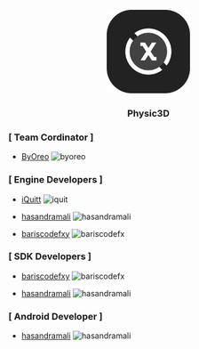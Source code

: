 <p align="center">
    <img width="150" src="https://github.com/byoreo/icons/blob/main/physic3d-new.png" alt="physic3d">
</p>

<h3 align="center">
     Physic3D
</h3>

### [ Team Cordinator ]
- [ByOreo](https://github.com/byoreo) <img width="24" height="24" src="https://avatars.githubusercontent.com/u/96012695?s=400&u=40296404ec95ddd3b39b2b5a5ddbc884e768855c&v=4" alt="byoreo" />

### [ Engine Developers ]
- [iQuitt](https://github.com/iQuitt) <img width="24" height="24" src="https://avatars.githubusercontent.com/u/68024106?v=4" alt="iquit" />

- [hasandramali](https://github.com/hasandramali) <img width="24" height="24" src="https://avatars.githubusercontent.com/u/93338836?v=4" alt="hasandramali" />

- [bariscodefxy](https://github.com/bariscodefxy) <img width="24" height="24" src="https://avatars.githubusercontent.com/u/85716242?v=4" alt="bariscodefx" />

### [ SDK Developers ]
- [bariscodefxy](https://github.com/bariscodefxy) <img width="24" height="24" src="https://avatars.githubusercontent.com/u/85716242?v=4" alt="bariscodefx" />

- [hasandramali](https://github.com/hasandramali) <img width="24" height="24" src="https://avatars.githubusercontent.com/u/93338836?v=4" alt="hasandramali" />

### [ Android Developer ]
- [hasandramali](https://github.com/hasandramali) <img width="24" height="24" src="https://avatars.githubusercontent.com/u/93338836?v=4" alt="hasandramali" />
